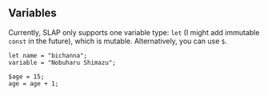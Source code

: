 ## Variables

Currently, SLAP only supports one variable type: `let` (I might add immutable `const` in the future), which is mutable. Alternatively, you can use `$`.

```
let name = "bichanna";
variable = "Nobuharu Shimazu";

$age = 15;
age = age + 1;
```